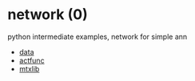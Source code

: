 # network (0)
python intermediate examples, network for simple ann

+ [data](data.py)
+ [actfunc](actfunc.py)
+ [mtxlib](mtxlib.py)
